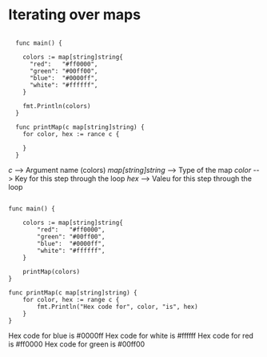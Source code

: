 # Iterating over maps

```

  func main() {

    colors := map[string]string{
      "red":   "#ff0000",
      "green": "#00ff00",
      "blue":  "#0000ff",
      "white": "#ffffff",
    }

    fmt.Println(colors)
  }

  func printMap(c map[string]string) {
    for color, hex := rance c {

    }
  }

```

_c_ --> Argument name (colors)
_map[string]string_ --> Type of the map
_color_ --> Key for this step through the loop
_hex_ --> Valeu for this step through the loop

```

func main() {

	colors := map[string]string{
		"red":   "#ff0000",
		"green": "#00ff00",
		"blue":  "#0000ff",
		"white": "#ffffff",
	}

	printMap(colors)
}

func printMap(c map[string]string) {
	for color, hex := range c {
		fmt.Println("Hex code for", color, "is", hex)
	}
}

```

Hex code for blue is #0000ff
Hex code for white is #ffffff
Hex code for red is #ff0000
Hex code for green is #00ff00
